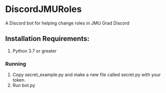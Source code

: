 # DiscordJMURoles
A Discord bot for helping change roles in JMU Grad Discord

## Installation Requirements:
1. Python 3.7 or greater

### Running
1. Copy secret_example.py and make a new file called secret.py with your token.
1. Run bot.py
